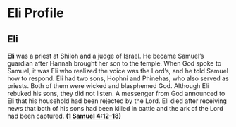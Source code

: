 # Eli Profile

## Eli

**Eli** was a priest at Shiloh and a judge of Israel. He became Samuel’s guardian after Hannah brought her son to the temple. When God spoke to Samuel, it was Eli who realized the voice was the Lord’s, and he told Samuel how to respond. Eli had two sons, Hophni and Phinehas, who also served as priests. Both of them were wicked and blasphemed God. Although Eli rebuked his sons, they did not listen. A messenger from God announced to Eli that his household had been rejected by the Lord. Eli died after receiving news that both of his sons had been killed in battle and the ark of the Lord had been captured. **([1 Samuel 4:12–18](https://www.esv.org/1+Samuel+4%3A12%E2%80%9318/))**

